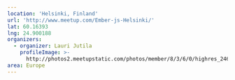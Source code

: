 ```yaml
---
location: 'Helsinki, Finland'
url: 'http://www.meetup.com/Ember-js-Helsinki/'
lat: 60.16393
lng: 24.900188
organizers:
  - organizer: Lauri Jutila
    profileImage: >-
      http://photos2.meetupstatic.com/photos/member/8/3/6/0/highres_246093632.jpeg
area: Europe
---
```

